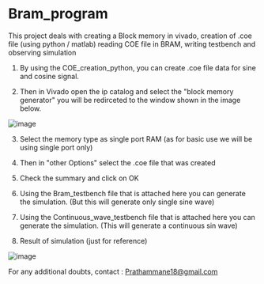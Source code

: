 # Bram_program
This project deals with creating a Block memory in vivado, creation of .coe file (using python / matlab) reading COE file in BRAM, writing testbench and observing simulation

1. By using the COE_creation_python, you can create .coe file data for sine and cosine signal.
   
2. Then in Vivado open the ip catalog and select the "block memory generator" you will be redirceted to the window shown in the image below.
   
![image](https://github.com/user-attachments/assets/c5904fed-9a54-4127-8844-df40157e0ee4)

3. Select the memory type as single port RAM (as for basic use we will be using single port only)
   
4. Then in "other Options" select the .coe file that was created
   
5. Check the summary and click on OK

6. Using the Bram_testbench file that is attached here you can generate the simulation. (But this will generate only single sine wave)

7. Using the Continuous_wave_testbench file that is attached here you can generate the simulation. (This will generate a continuous sin wave)
8. Result of simulation (just for reference)
   
![image](https://github.com/user-attachments/assets/83a92085-9ad8-41a3-8879-cd6aabe5fd26)


For any additional doubts, contact : Prathammane18@gmail.com

